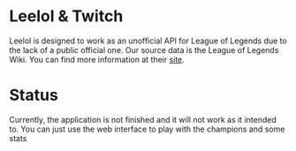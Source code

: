 # Leelol & Twitch

Leelol is designed to work as an unofficial API for League of Legends due to the lack of a public official one. 
Our source data is the League of Legends  Wiki. You can find more information at their [site](http://leagueoflegends.wikia.com/wiki/Base_champion_statistics).

# Status

Currently, the application is not finished and it will not work as it intended to. You can just use the web interface to play with the champions and some stats 
